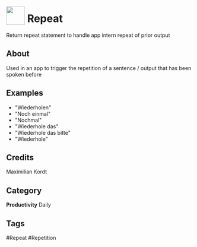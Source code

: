 # <img src="https://raw.githack.com/FortAwesome/Font-Awesome/master/svgs/solid/undo.svg" card_color="#22A7FO" width="50" height="50" style="vertical-align:bottom"/> Repeat
Return repeat statement to handle app intern repeat of prior output

## About
Used in an app to trigger the repetition of a sentence / output that has been spoken before

## Examples
* "Wiederholen"
* "Noch einmal"
* "Nochmal"
* "Wiederhole das"
* "Wiederhole das bitte"
* "Wiederhole"

## Credits
Maximilian Kordt

## Category
**Productivity**
Daily

## Tags
#Repeat
#Repetition

